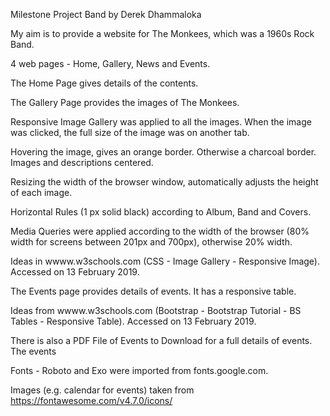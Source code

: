 
   Milestone Project Band by Derek Dhammaloka
   
   My aim is to provide a website for The Monkees, which was a 1960s Rock Band.
   
   4 web pages - Home, Gallery, News and Events.
   
   The Home Page gives details of the contents.
   
   The Gallery Page provides the images of The Monkees.
   
   Responsive Image Gallery was applied to all the images.  When the image was clicked, the full size of the image was on
   another tab.
   
   Hovering the image, gives an orange border.  Otherwise a charcoal border.  Images and descriptions centered.
   
   Resizing the width of the browser window, automatically adjusts the height of each image.
   
   Horizontal Rules (1 px solid black) according to Album, Band and Covers.
   
   Media Queries were applied according to the width of the browser (80% width for screens between 201px and 700px), otherwise 20% width.
   
   Ideas in wwww.w3schools.com (CSS - Image Gallery - Responsive Image).  Accessed on 13 February 2019.
   
   The Events page provides details of events.  It has a responsive table. 
   
   Ideas from wwww.w3schools.com (Bootstrap - Bootstrap Tutorial - BS Tables - Responsive Table).  Accessed on 13 February 2019.
   
   There is also a PDF File of Events to Download for a full details of events.  The events  
   
   Fonts - Roboto and Exo were imported from fonts.google.com.
   
   
   Images (e.g. calendar for events) taken from https://fontawesome.com/v4.7.0/icons/